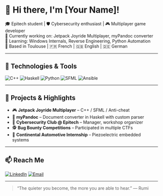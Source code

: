 # 👋 Hi there, I'm [Your Name]!

🎓 Epitech student | 🛡️ Cybersecurity enthusiast | 🎮 Multiplayer game developer  
💼 Currently working on: Jetpack Joyride Multiplayer, myPandoc converter  
🌱 Learning: Windows Internals, Reverse Engineering, Python Automation  
📍 Based in Toulouse | 🇫🇷 French | 🇬🇧 English | 🇩🇪 German  

---

## 🔧 Technologies & Tools

![C++](https://img.shields.io/badge/-C++-00599C?style=flat&logo=c%2B%2B)
![Haskell](https://img.shields.io/badge/-Haskell-5e5086?style=flat&logo=haskell)
![Python](https://img.shields.io/badge/-Python-3776AB?style=flat&logo=python)
![SFML](https://img.shields.io/badge/-SFML-8cc4d7?style=flat)
![Ansible](https://img.shields.io/badge/-Ansible-000000?style=flat&logo=ansible)

---

## 🧠 Projects & Highlights

- 🎮 **Jetpack Joyride Multiplayer** – C++ / SFML / Anti-cheat  
- 📄 **myPandoc** – Document converter in Haskell with custom parser  
- 🔐 **Cybersecurity Club @ Epitech** – Manager, workshop organizer  
- 🕵️ **Bug Bounty Competitions** – Participated in multiple CTFs  
- 🔧 **Continental Automotive Internship** – Piezoelectric embedded systems

---

## 📫 Reach Me

[![LinkedIn](https://img.shields.io/badge/-LinkedIn-blue?style=flat&logo=linkedin)](https://linkedin.com/in/yourname)
[![Email](https://img.shields.io/badge/-Email-red?style=flat&logo=gmail)](mailto:your.email@example.com)

---

> “The quieter you become, the more you are able to hear.” — Rumi
